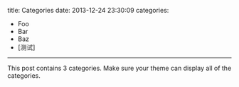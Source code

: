 title: Categories
date: 2013-12-24 23:30:09
categories:
- Foo
- Bar
- Baz
- [测试]
---

This post contains 3 categories. Make sure your theme can display all of the categories.